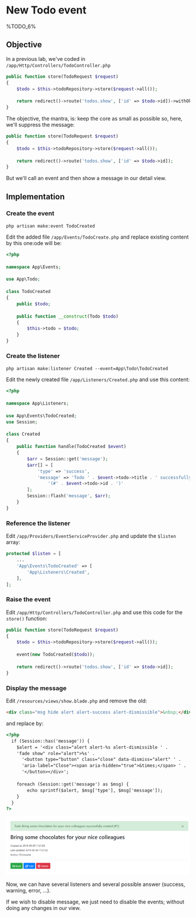 # New Todo event

%TODO_6%

## Objective

In a previous lab, we've coded in `/app/Http/Controllers/TodoController.php`

```php
public function store(TodoRequest $request)
{
	$todo = $this->todoRepository->store($request->all());

	return redirect()->route('todos.show', ['id' => $todo->id])->withOk('Todo has been successfully created');
}
```

The objective, the mantra, is: keep the core as small as possible so, here, we'll suppress the message:

```php
public function store(TodoRequest $request)
{
	$todo = $this->todoRepository->store($request->all());

	return redirect()->route('todos.show', ['id' => $todo->id]);
}
```

But we'll call an event and then show a message in our detail view.

## Implementation

### Create the event

```
php artisan make:event TodoCreated
```

Edit the added file `/app/Events/TodoCreate.php` and replace existing content by this one:ode will be:

```php
<?php

namespace App\Events;

use App\Todo;

class TodoCreated
{
	public $todo;

	public function __construct(Todo $todo)
	{
		$this->todo = $todo;
	}
}
```

### Create the listener

```
php artisan make:listener Created --event=App\Todo\TodoCreated
```

Edit the newly created file `/app/Listeners/Created.php` and use this content:

```php
<?php

namespace App\Listeners;

use App\Events\TodoCreated;
use Session;

class Created
{
	public function handle(TodoCreated $event)
	{
		$arr = Session::get('message');
		$arr[] = [
			'type' => 'success',
			'message' => 'Todo ' . $event->todo->title . ' successfully created '.
				'(#' . $event->todo->id . ')'
		];
		Session::flash('message', $arr);
	}
}
```

### Reference the listener

Edit `/app/Providers/EventServiceProvider.php` and update the `$listen` array:

```php
protected $listen = [
	...
	'App\Events\TodoCreated' => [
		'App\Listeners\Created',
	],
];
```

### Raise the event

Edit `/app/Http/Controllers/TodoController.php` and use this code for the `store()` function:

```php
public function store(TodoRequest $request)
{
	$todo = $this->todoRepository->store($request->all());

	event(new TodoCreated($todo));

	return redirect()->route('todos.show', ['id' => $todo->id]);
}
```

### Display the message

Edit `/resources/views/show.blade.php` and remove the old:

```html
<div class="msg hide alert alert-success alert-dismissible">&nbsp;</div>
```

and replace by:

```html
<?php
  if (Session::has('message')) {
  	$alert = '<div class="alert alert-%s alert-dismissible ' .
	'fade show" role="alert">%s' .
	  '<button type="button" class="close" data-dismiss="alert" ' .
	  'aria-label="Close"><span aria-hidden="true">&times;</span> ' .
	  '</button></div>';

  	foreach (Session::get('message') as $msg) {
  		echo sprintf($alert, $msg['type'], $msg['message']);
  	}
  }
?>
```

![Success](./images/success.png)

Now, we can have several listeners and several possible answer (success, warning, error, ...).

If we wish to disable message, we just need to disable the events; without doing any changes in our view.
